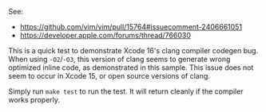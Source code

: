 See:
- https://github.com/vim/vim/pull/15764#issuecomment-2406661051
- https://developer.apple.com/forums/thread/766030

This is a quick test to demonstrate Xcode 16's clang compiler codegen bug. When using `-O2`/`-O3`, this version of clang seems to generate wrong optimized inline code, as demonstrated in this sample. This issue does not seem to occur in Xcode 15, or open source versions of clang.

Simply run `make test` to run the test. It will return cleanly if the compiler works properly.
